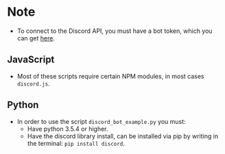 # Note

* To connect to the Discord API, you must have a bot token, which you can get [here](https://discordapp.com/developers/applications/me). 

## JavaScript
* Most of these scripts require certain NPM modules, in most cases `discord.js`.


## Python
* In order to use the script `discord_bot_example.py` you must:
  * Have python 3.5.4 or higher.
  * Have the discord library install, can be installed via pip by writing in the terminal: `pip install discord`.